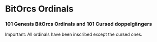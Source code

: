 # BitOrcs Ordinals

### 101 Genesis BitOrcs Ordinals and 101 Cursed doppelgängers

Important: All ordinals have been inscribed except the cursed ones.
